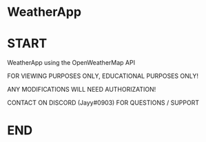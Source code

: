 # WeatherApp

# START

WeatherApp using the OpenWeatherMap API

FOR VIEWING PURPOSES ONLY, EDUCATIONAL PURPOSES ONLY!

ANY MODIFICATIONS WILL NEED AUTHORIZATION!

CONTACT ON DISCORD (Jayy#0903) FOR QUESTIONS / SUPPORT

# END
